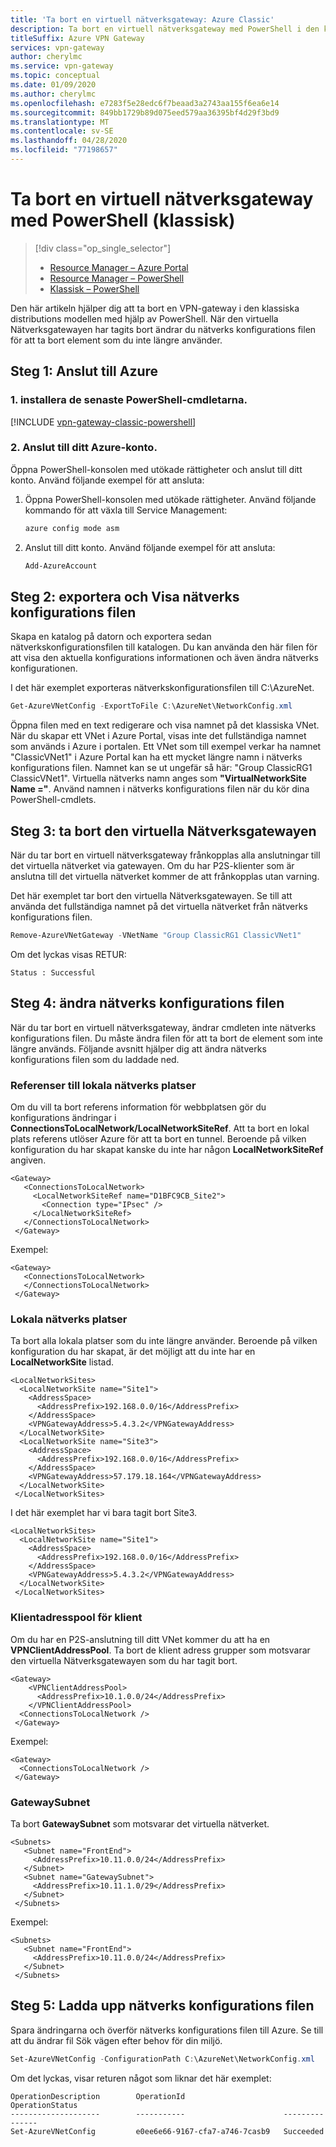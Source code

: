 ```yaml
---
title: 'Ta bort en virtuell nätverksgateway: Azure Classic'
description: Ta bort en virtuell nätverksgateway med PowerShell i den klassiska distributions modellen.
titleSuffix: Azure VPN Gateway
services: vpn-gateway
author: cherylmc
ms.service: vpn-gateway
ms.topic: conceptual
ms.date: 01/09/2020
ms.author: cherylmc
ms.openlocfilehash: e7283f5e28edc6f7beaad3a2743aa155f6ea6e14
ms.sourcegitcommit: 849bb1729b89d075eed579aa36395bf4d29f3bd9
ms.translationtype: MT
ms.contentlocale: sv-SE
ms.lasthandoff: 04/28/2020
ms.locfileid: "77198657"
---
```

# <a name="delete-a-virtual-network-gateway-using-powershell-classic"></a>Ta bort en virtuell nätverksgateway med PowerShell (klassisk)

> [!div class="op_single_selector"]
> * [Resource Manager – Azure Portal](vpn-gateway-delete-vnet-gateway-portal.md)
> * [Resource Manager – PowerShell](vpn-gateway-delete-vnet-gateway-powershell.md)
> * [Klassisk – PowerShell](vpn-gateway-delete-vnet-gateway-classic-powershell.md)
>

Den här artikeln hjälper dig att ta bort en VPN-gateway i den klassiska distributions modellen med hjälp av PowerShell. När den virtuella Nätverksgatewayen har tagits bort ändrar du nätverks konfigurations filen för att ta bort element som du inte längre använder.

## <a name="step-1-connect-to-azure"></a><a name="connect"></a>Steg 1: Anslut till Azure

### <a name="1-install-the-latest-powershell-cmdlets"></a>1. installera de senaste PowerShell-cmdletarna.

[!INCLUDE [vpn-gateway-classic-powershell](../../includes/vpn-gateway-powershell-classic-locally.md)]

### <a name="2-connect-to-your-azure-account"></a>2. Anslut till ditt Azure-konto.

Öppna PowerShell-konsolen med utökade rättigheter och anslut till ditt konto. Använd följande exempel för att ansluta:

1. Öppna PowerShell-konsolen med utökade rättigheter. Använd följande kommando för att växla till Service Management:

   ```powershell
   azure config mode asm
   ```
2. Anslut till ditt konto. Använd följande exempel för att ansluta:

   ```powershell
   Add-AzureAccount
   ```

## <a name="step-2-export-and-view-the-network-configuration-file"></a><a name="export"></a>Steg 2: exportera och Visa nätverks konfigurations filen

Skapa en katalog på datorn och exportera sedan nätverkskonfigurationsfilen till katalogen. Du kan använda den här filen för att visa den aktuella konfigurations informationen och även ändra nätverks konfigurationen.

I det här exemplet exporteras nätverkskonfigurationsfilen till C:\AzureNet.

```powershell
Get-AzureVNetConfig -ExportToFile C:\AzureNet\NetworkConfig.xml
```

Öppna filen med en text redigerare och visa namnet på det klassiska VNet. När du skapar ett VNet i Azure Portal, visas inte det fullständiga namnet som används i Azure i portalen. Ett VNet som till exempel verkar ha namnet "ClassicVNet1" i Azure Portal kan ha ett mycket längre namn i nätverks konfigurations filen. Namnet kan se ut ungefär så här: "Group ClassicRG1 ClassicVNet1". Virtuella nätverks namn anges som **"VirtualNetworkSite Name ="**. Använd namnen i nätverks konfigurations filen när du kör dina PowerShell-cmdlets.

## <a name="step-3-delete-the-virtual-network-gateway"></a><a name="delete"></a>Steg 3: ta bort den virtuella Nätverksgatewayen

När du tar bort en virtuell nätverksgateway frånkopplas alla anslutningar till det virtuella nätverket via gatewayen. Om du har P2S-klienter som är anslutna till det virtuella nätverket kommer de att frånkopplas utan varning.

Det här exemplet tar bort den virtuella Nätverksgatewayen. Se till att använda det fullständiga namnet på det virtuella nätverket från nätverks konfigurations filen.

```powershell
Remove-AzureVNetGateway -VNetName "Group ClassicRG1 ClassicVNet1"
```

Om det lyckas visas RETUR:

```
Status : Successful
```

## <a name="step-4-modify-the-network-configuration-file"></a><a name="modify"></a>Steg 4: ändra nätverks konfigurations filen

När du tar bort en virtuell nätverksgateway, ändrar cmdleten inte nätverks konfigurations filen. Du måste ändra filen för att ta bort de element som inte längre används. Följande avsnitt hjälper dig att ändra nätverks konfigurations filen som du laddade ned.

### <a name="local-network-site-references"></a><a name="lnsref"></a>Referenser till lokala nätverks platser

Om du vill ta bort referens information för webbplatsen gör du konfigurations ändringar i **ConnectionsToLocalNetwork/LocalNetworkSiteRef**. Att ta bort en lokal plats referens utlöser Azure för att ta bort en tunnel. Beroende på vilken konfiguration du har skapat kanske du inte har någon **LocalNetworkSiteRef** angiven.

```
<Gateway>
   <ConnectionsToLocalNetwork>
     <LocalNetworkSiteRef name="D1BFC9CB_Site2">
       <Connection type="IPsec" />
     </LocalNetworkSiteRef>
   </ConnectionsToLocalNetwork>
 </Gateway>
```

Exempel:

```
<Gateway>
   <ConnectionsToLocalNetwork>
   </ConnectionsToLocalNetwork>
 </Gateway>
```

### <a name="local-network-sites"></a><a name="lns"></a>Lokala nätverks platser

Ta bort alla lokala platser som du inte längre använder. Beroende på vilken konfiguration du har skapat, är det möjligt att du inte har en **LocalNetworkSite** listad.

```
<LocalNetworkSites>
  <LocalNetworkSite name="Site1">
    <AddressSpace>
      <AddressPrefix>192.168.0.0/16</AddressPrefix>
    </AddressSpace>
    <VPNGatewayAddress>5.4.3.2</VPNGatewayAddress>
  </LocalNetworkSite>
  <LocalNetworkSite name="Site3">
    <AddressSpace>
      <AddressPrefix>192.168.0.0/16</AddressPrefix>
    </AddressSpace>
    <VPNGatewayAddress>57.179.18.164</VPNGatewayAddress>
  </LocalNetworkSite>
 </LocalNetworkSites>
```

I det här exemplet har vi bara tagit bort Site3.

```
<LocalNetworkSites>
  <LocalNetworkSite name="Site1">
    <AddressSpace>
      <AddressPrefix>192.168.0.0/16</AddressPrefix>
    </AddressSpace>
    <VPNGatewayAddress>5.4.3.2</VPNGatewayAddress>
  </LocalNetworkSite>
 </LocalNetworkSites>
```

### <a name="client-addresspool"></a><a name="clientaddresss"></a>Klientadresspool för klient

Om du har en P2S-anslutning till ditt VNet kommer du att ha en **VPNClientAddressPool**. Ta bort de klient adress grupper som motsvarar den virtuella Nätverksgatewayen som du har tagit bort.

```
<Gateway>
    <VPNClientAddressPool>
      <AddressPrefix>10.1.0.0/24</AddressPrefix>
    </VPNClientAddressPool>
  <ConnectionsToLocalNetwork />
 </Gateway>
```

Exempel:

```
<Gateway>
  <ConnectionsToLocalNetwork />
 </Gateway>
```

### <a name="gatewaysubnet"></a><a name="gwsub"></a>GatewaySubnet

Ta bort **GatewaySubnet** som motsvarar det virtuella nätverket.

```
<Subnets>
   <Subnet name="FrontEnd">
     <AddressPrefix>10.11.0.0/24</AddressPrefix>
   </Subnet>
   <Subnet name="GatewaySubnet">
     <AddressPrefix>10.11.1.0/29</AddressPrefix>
   </Subnet>
 </Subnets>
```

Exempel:

```
<Subnets>
   <Subnet name="FrontEnd">
     <AddressPrefix>10.11.0.0/24</AddressPrefix>
   </Subnet>
 </Subnets>
```

## <a name="step-5-upload-the-network-configuration-file"></a><a name="upload"></a>Steg 5: Ladda upp nätverks konfigurations filen

Spara ändringarna och överför nätverks konfigurations filen till Azure. Se till att du ändrar fil Sök vägen efter behov för din miljö.

```powershell
Set-AzureVNetConfig -ConfigurationPath C:\AzureNet\NetworkConfig.xml
```

Om det lyckas, visar returen något som liknar det här exemplet:

```
OperationDescription        OperationId                      OperationStatus                                                
--------------------        -----------                      ---------------                                           
Set-AzureVNetConfig         e0ee6e66-9167-cfa7-a746-7casb9   Succeeded
```
